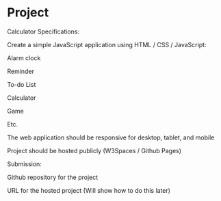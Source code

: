# Project
Calculator
Specifications:

Create a simple JavaScript application using HTML / CSS / JavaScript:

Alarm clock

Reminder

To-do List

Calculator

Game

Etc.

The web application should be responsive for desktop, tablet, and mobile

Project should be hosted publicly (W3Spaces / Github Pages)

Submission:

Github repository for the project

URL for the hosted project (Will show how to do this later)
